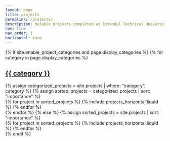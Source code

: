 ```yaml
---
layout: page
title: projects
permalink: /projects/
description: Notable projects completed at Istanbul Technical University & Sabanci University.
nav: true
nav_order: 1
horizontal: ture
---
```

<div class="projects">
{% if site.enable_project_categories and page.display_categories %}
  {% for category in page.display_categories %}
  <a id="{{ category }}" href=".#{{ category }}"><h2 class="category">{{ category }}</h2></a>
  {% assign categorized_projects = site.projects | where: "category", category %}
  {% assign sorted_projects = categorized_projects | sort: "importance" %}
  <div class="container">
    <div class="row">
    {% for project in sorted_projects %}
      {% include projects_horizontal.liquid %}
    {% endfor %}
    </div>
  </div>
  {% endfor %}
{% else %}
{% assign sorted_projects = site.projects | sort: "importance" %}
  <div class="container">
    <div class="row">
    {% for project in sorted_projects %}
      {% include projects_horizontal.liquid %}
    {% endfor %}
    </div>
  </div>
{% endif %}
</div>
